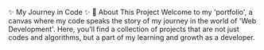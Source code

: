 ✨ My Journey in Code ✨ 
🌟 About This Project
Welcome to my 'portfolio', a canvas where my code speaks the story of my journey in the world of 'Web Development'. Here, you'll find a collection of projects that are not just codes and algorithms, but a part of my learning and growth as a developer.

